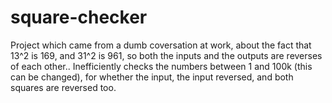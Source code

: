 # square-checker
Project which came from a dumb coversation at work, about the fact that 13^2 is 169, and 31^2 is 961, so both the inputs and the outputs are reverses of each other..
Inefficiently checks the numbers between 1 and 100k (this can be changed), for whether the input, the input reversed, and both squares are reversed too.
